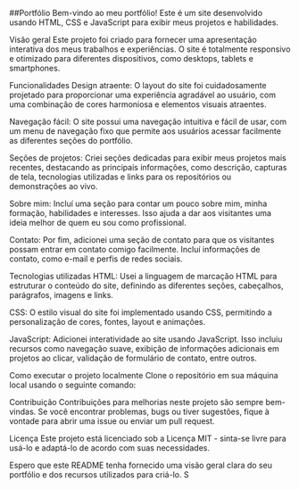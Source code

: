 ##Portfólio
Bem-vindo ao meu portfólio! Este é um site desenvolvido usando HTML, CSS e JavaScript para exibir meus projetos e habilidades.

Visão geral
Este projeto foi criado para fornecer uma apresentação interativa dos meus trabalhos e experiências. O site é totalmente responsivo e otimizado para diferentes dispositivos, como desktops, tablets e smartphones.

Funcionalidades
Design atraente: O layout do site foi cuidadosamente projetado para proporcionar uma experiência agradável ao usuário, com uma combinação de cores harmoniosa e elementos visuais atraentes.

Navegação fácil: O site possui uma navegação intuitiva e fácil de usar, com um menu de navegação fixo que permite aos usuários acessar facilmente as diferentes seções do portfólio.

Seções de projetos: Criei seções dedicadas para exibir meus projetos mais recentes, destacando as principais informações, como descrição, capturas de tela, tecnologias utilizadas e links para os repositórios ou demonstrações ao vivo.

Sobre mim: Incluí uma seção para contar um pouco sobre mim, minha formação, habilidades e interesses. Isso ajuda a dar aos visitantes uma ideia melhor de quem eu sou como profissional.

Contato: Por fim, adicionei uma seção de contato para que os visitantes possam entrar em contato comigo facilmente. Incluí informações de contato, como e-mail e perfis de redes sociais.

Tecnologias utilizadas
HTML: Usei a linguagem de marcação HTML para estruturar o conteúdo do site, definindo as diferentes seções, cabeçalhos, parágrafos, imagens e links.

CSS: O estilo visual do site foi implementado usando CSS, permitindo a personalização de cores, fontes, layout e animações.

JavaScript: Adicionei interatividade ao site usando JavaScript. Isso incluiu recursos como navegação suave, exibição de informações adicionais em projetos ao clicar, validação de formulário de contato, entre outros.

Como executar o projeto localmente
Clone o repositório em sua máquina local usando o seguinte comando:

Contribuição
Contribuições para melhorias neste projeto são sempre bem-vindas. Se você encontrar problemas, bugs ou tiver sugestões, fique à vontade para abrir uma issue ou enviar um pull request.

Licença
Este projeto está licenciado sob a Licença MIT - sinta-se livre para usá-lo e adaptá-lo de acordo com suas necessidades.

Espero que este README tenha fornecido uma visão geral clara do seu portfólio e dos recursos utilizados para criá-lo. S

